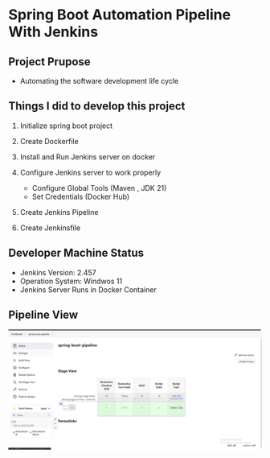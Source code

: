 # Spring Boot Automation Pipeline With Jenkins

## Project Prupose
* Automating the software development life cycle

## Things I did to develop this project

1. Initialize spring boot project
2. Create Dockerfile

3. Install and Run Jenkins server on docker 
4. Configure Jenkins server to work properly
    * Configure Global Tools (Maven , JDK 21)
    * Set Credentials (Docker Hub)
    
4. Create Jenkins Pipeline
5. Create Jenkinsfile 


## Developer Machine Status
* Jenkins Version: 2.457
* Operation System: Windwos 11
* Jenkins Server Runs in Docker Container


## Pipeline View
![alt text](image.png)


